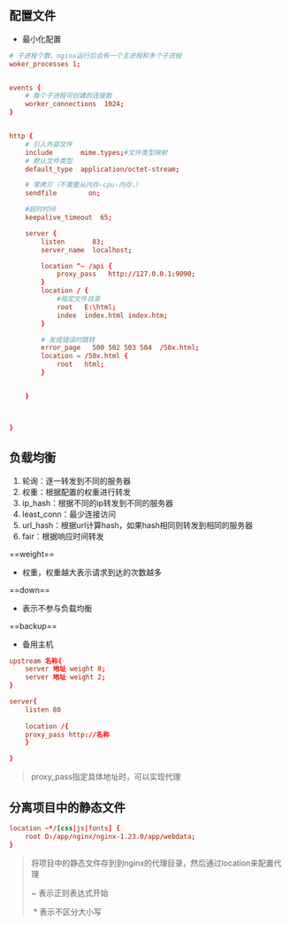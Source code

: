 ## 配置文件

- 最小化配置

``` conf
# 子进程个数，nginx运行后会有一个主进程和多个子进程
woker_processes 1;		


events {
	# 每个子进程可创建的连接数
    worker_connections  1024;
}


http {
	# 引入外部文件
    include       mime.types;#文件类型映射
    # 默认文件类型
    default_type  application/octet-stream;

	# 零拷贝（不需要从内存-cpu-内存，）
    sendfile        on;

	#超时时间
    keepalive_timeout  65;

    server {
        listen       83;
        server_name  localhost;

		location ^~ /api {
			proxy_pass   http://127.0.0.1:9090;
		}
        location / {
        	#指定文件目录
            root   E:\html;
            index  index.html index.htm;
        }

		# 发成错误时跳转
        error_page   500 502 503 504  /50x.html;
        location = /50x.html {
            root   html;
        }


    }



}

```

## 负载均衡

1. 轮询：逐一转发到不同的服务器
2. 权重：根据配置的权重进行转发
3. ip_hash：根据不同的ip转发到不同的服务器
4. least_conn：最少连接访问
5. url_hash：根据url计算hash，如果hash相同则转发到相同的服务器
6. fair：根据响应时间转发

==weight==

- 权重，权重越大表示请求到达的次数越多

==down==

- 表示不参与负载均衡

==backup==

- 备用主机

``` conf
upstream 名称{
	server 地址 weight 8;
	server 地址 weight 2;
}

server{
	listen 80
	
	location /{
	proxy_pass http://名称
	}

}
```



> proxy_pass指定具体地址时，可以实现代理





## 分离项目中的静态文件



``` conf
location ~*/[css|js|fonts] {
	root D:/app/nginx/nginx-1.23.0/app/webdata;
}
```

> 将项目中的静态文件存到到nginx的代理目录，然后通过location来配置代理
>
> ~ 表示正则表达式开始
>
> ​     * 表示不区分大小写

